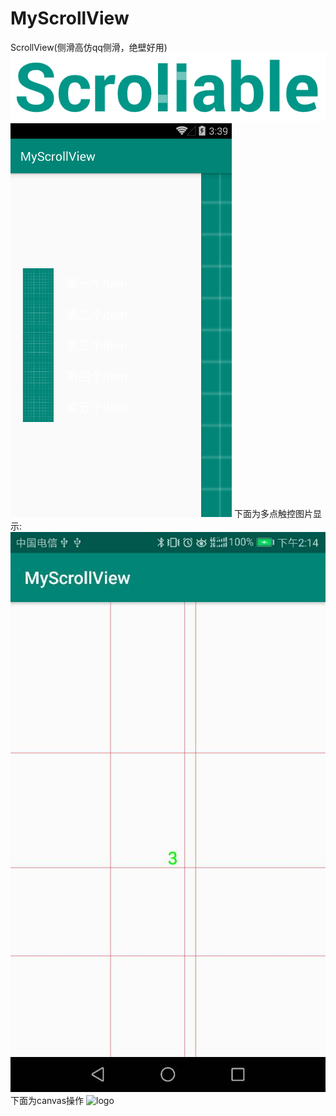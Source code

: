 # MyScrollView
ScrollView(侧滑高仿qq侧滑，绝壁好用)
![logo](art/scrollable_big_logo.png)
![logo](art/logo.png)
下面为多点触控图片显示:
![logo](art/more_point.jpg)
下面为canvas操作
![logo](art/save_new.jpg)
